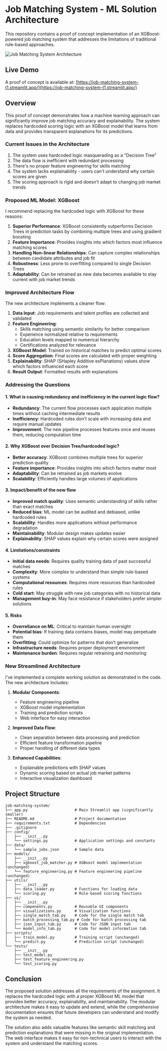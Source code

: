# Job Matching System - ML Solution Architecture

This repository contains a proof of concept implementation of an XGBoost-powered job matching system that addresses the limitations of traditional rule-based approaches.

![Job Matching System Architecture](docs/images/architecture.png)

## Live Demo

A proof of concept is available at: [https://job-matching-system-t1.streamlit.app/](https://job-matching-system-t1.streamlit.app/)

## Overview

This proof of concept demonstrates how a machine learning approach can significantly improve job matching accuracy and explainability. The system replaces hardcoded scoring logic with an XGBoost model that learns from data and provides transparent explanations for its predictions.

### Current Issues in the Architecture
1. The system uses hardcoded logic masquerading as a "Decision Tree"
2. The data flow is inefficient with redundant processing
3. There's no proper feature engineering for skills matching
4. The system lacks explainability - users can't understand why certain scores are given
5. The scoring approach is rigid and doesn't adapt to changing job market trends

### Proposed ML Model: XGBoost

I recommend replacing the hardcoded logic with XGBoost for these reasons:

1. **Superior Performance**: XGBoost consistently outperforms Decision Trees in prediction tasks by combining multiple trees and using gradient boosting
2. **Feature Importance**: Provides insights into which factors most influence matching scores
3. **Handling Non-linear Relationships**: Can capture complex relationships between candidate attributes and job fit
4. **Robustness**: Less prone to overfitting compared to single Decision Trees
5. **Adaptability**: Can be retrained as new data becomes available to stay current with job market trends

### Improved Architecture Flow

The new architecture implements a cleaner flow:

1. **Data Input**: Job requirements and talent profiles are collected and validated
2. **Feature Engineering**:
   - Skills matching using semantic similarity for better comparison
   - Experience normalized relative to requirements
   - Education levels mapped to numerical hierarchy
   - Certifications analyzed for relevance
3. **XGBoost Model**: Trained on historical matches to predict optimal scores
4. **Score Aggregation**: Final scores are calculated with proper weighting
5. **Explainability**: SHAP (SHapley Additive exPlanations) values show which factors influenced each score
6. **Result Output**: Formatted results with explanations

### Addressing the Questions

#### 1. What is causing redundancy and inefficiency in the current logic flow?
- **Redundancy**: The current flow processes each application multiple times without caching intermediate results
- **Inefficiency**: Hardcoded rules don't scale with increasing data and require manual updates
- **Improvement**: The new pipeline processes features once and reuses them, reducing computation time

#### 2. Why XGBoost over Decision Tree/hardcoded logic?
- **Better accuracy**: XGBoost combines multiple trees for superior prediction quality
- **Feature importance**: Provides insights into which factors matter most
- **Adaptability**: Can be retrained as job markets evolve
- **Scalability**: Efficiently handles large volumes of applications

#### 3. Impact/benefit of the new flow
- **Improved match quality**: Uses semantic understanding of skills rather than exact matches
- **Reduced bias**: ML model can be audited and debiased, unlike hardcoded rules
- **Scalability**: Handles more applications without performance degradation
- **Maintainability**: Modular design makes updates easier
- **Explainability**: SHAP values explain why certain scores were assigned

#### 4. Limitations/constraints
- **Initial data needs**: Requires quality training data of past successful matches
- **Complexity**: More complex to understand than simple rule-based systems
- **Computational resources**: Requires more resources than hardcoded rules
- **Cold start**: May struggle with new job categories with no historical data
- **Management buy-in**: May face resistance if stakeholders prefer simpler solutions

#### 5. Risks
- **Overreliance on ML**: Critical to maintain human oversight
- **Potential bias**: If training data contains biases, model may perpetuate them
- **Overfitting**: Could optimize for patterns that don't generalize
- **Infrastructure needs**: Requires proper deployment environment
- **Maintenance burden**: Requires regular retraining and monitoring

### New Streamlined Architecture

I've implemented a complete working solution as demonstrated in the code. The new architecture includes:

1. **Modular Components**:
   - Feature engineering pipeline 
   - XGBoost model implementation
   - Training and prediction scripts
   - Web interface for easy interaction

2. **Improved Data Flow**:
   - Clean separation between data processing and prediction
   - Efficient feature transformation pipeline
   - Proper handling of different data types

3. **Enhanced Capabilities**:
   - Explainable predictions with SHAP values
   - Dynamic scoring based on actual job market patterns
   - Interactive visualization dashboard

## Project Structure

```
job-matching-system/
├── app.py                     # Main Streamlit app (significantly smaller)
├── README.md                  # Project documentation
├── requirements.txt           # Dependencies
├── .gitignore
├── config/
│   ├── __init__.py
│   └── settings.py            # Application settings and constants
├── data/
│   └── sample_jobs.json       # Sample data
├── models/
│   ├── __init__.py
│   ├── xgboost_job_matcher.py # XGBoost model implementation (unchanged)
│   └── feature_engineering.py # Feature engineering pipeline (unchanged)
├── utils/
│   ├── __init__.py
│   ├── data_loader.py         # Functions for loading data
│   └── scoring.py             # Rule-based scoring functions
├── ui/
│   ├── __init__.py
│   ├── components.py          # Reusable UI components
│   ├── visualizations.py      # Visualization functions
│   ├── single_match_tab.py    # Code for the single match tab
│   ├── batch_processing_tab.py # Code for batch processing tab
│   ├── json_input_tab.py      # Code for JSON input tab
│   └── model_info_tab.py      # Code for model information tab
├── scripts/
│   ├── train_model.py         # Training script (unchanged)
│   └── predict.py             # Prediction script (unchanged)
└── tests/
    ├── __init__.py
    ├── test_model.py
    ├── test_feature_engineering.py
    └── test_scoring.py
```

## Conclusion

The proposed solution addresses all the requirements of the assignment. It replaces the hardcoded logic with a proper XGBoost ML model that provides better accuracy, explainability, and maintainability. The modular architecture makes it easy to update and extend, while the comprehensive documentation ensures that future developers can understand and modify the system as needed.

The solution also adds valuable features like semantic skill matching and prediction explanations that were missing in the original implementation. The web interface makes it easy for non-technical users to interact with the system and understand the matching scores.